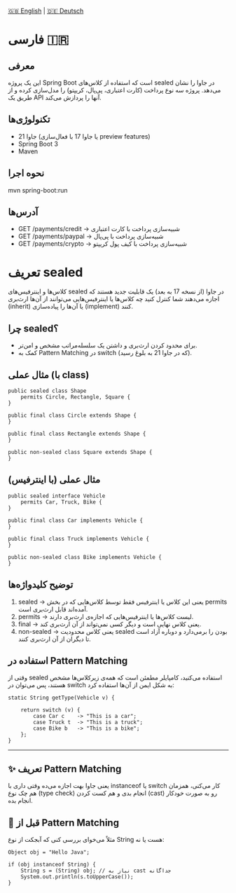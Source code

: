 [🇬🇧 English](./README.md) | [🇩🇪 Deutsch](./README.de.md)

# فارسی 🇮🇷
## معرفی
این یک پروژه Spring Boot است که استفاده از کلاس‌های sealed در جاوا را نشان می‌دهد.
پروژه سه نوع پرداخت (کارت اعتباری، پی‌پال، کریپتو) را مدل‌سازی کرده و از طریق یک API آنها را پردازش می‌کند.

## تکنولوژی‌ها
- جاوا 21 (یا جاوا 17 با فعال‌سازی preview features)
- Spring Boot 3
- Maven

## نحوه اجرا
mvn spring-boot:run

## آدرس‌ها

- GET /payments/credit → شبیه‌سازی پرداخت با کارت اعتباری
- GET /payments/paypal → شبیه‌سازی پرداخت با پی‌پال
- GET /payments/crypto → شبیه‌سازی پرداخت با کیف پول کریپتو

# تعریف sealed
کلاس‌ها و اینترفیس‌های sealed در جاوا (از نسخه 17 به بعد) یک قابلیت جدید هستند که اجازه می‌دهند شما کنترل کنید چه کلاس‌ها یا اینترفیس‌هایی می‌توانند از آن‌ها ارث‌بری (inherit) یا آن‌ها را پیاده‌سازی (implement) کنند.

## چرا sealed؟
- برای محدود کردن ارث‌بری و داشتن یک سلسله‌مراتب مشخص و امن‌تر.
- کمک به Pattern Matching در switch (که در جاوا 21 به بلوغ رسید).

## مثال عملی (با class)
    public sealed class Shape
        permits Circle, Rectangle, Square {
    }

    public final class Circle extends Shape {
    }

    public final class Rectangle extends Shape {
    }

    public non-sealed class Square extends Shape {
    }



## مثال عملی (با اینترفیس)
    public sealed interface Vehicle
        permits Car, Truck, Bike {
    }

    public final class Car implements Vehicle {
    }

    public final class Truck implements Vehicle {
    }

    public non-sealed class Bike implements Vehicle {
    }


## توضیح کلیدواژه‌ها
1. sealed → یعنی این کلاس یا اینترفیس فقط توسط کلاس‌هایی که در بخش permits آمده‌اند قابل ارث‌بری است.
2. permits → لیست کلاس‌ها یا اینترفیس‌هایی که اجازه‌ی ارث‌بری دارند.
3. final → یعنی کلاس نهایی است و دیگر کسی نمی‌تواند از آن ارث‌بری کند.
4. non-sealed → یعنی کلاس محدودیت sealed بودن را برمی‌دارد و دوباره آزاد است تا دیگران از آن ارث‌بری کنند.


## استفاده در Pattern Matching
وقتی از sealed استفاده می‌کنید، کامپایلر مطمئن است که همه‌ی زیرکلاس‌ها مشخص هستند، پس می‌توان در switch به شکل ایمن از آن‌ها استفاده کرد:


    static String getType(Vehicle v) {

        return switch (v) {
            case Car c    -> "This is a car";
            case Truck t  -> "This is a truck";
            case Bike b   -> "This is a bike";
        };
    }

---

## ✨ تعریف Pattern Matching 
یعنی جاوا بهت اجازه می‌ده وقتی داری با instanceof یا switch کار می‌کنی، همزمان هم چک نوع (type check) انجام بدی و هم کست کردن (cast) رو به صورت خودکار انجام بده.

## 🔹 قبل از Pattern Matching
مثلاً می‌خوای بررسی کنی که آبجکت از نوع String هست یا نه:

    Object obj = "Hello Java";

    if (obj instanceof String) {
        String s = (String) obj; // نیاز به cast جداگانه
        System.out.println(s.toUpperCase());
    }
